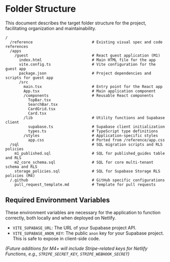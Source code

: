 # Folder Structure

This document describes the target folder structure for the project, facilitating organization and maintainability.

```
/
  /reference                          # Existing visual spec and code references
  /apps
    /guest                            # React guest application (M1)
      index.html                      # Main HTML file for the app
      vite.config.ts                  # Vite configuration for the guest app
      package.json                    # Project dependencies and scripts for guest app
      /src
        main.tsx                      # Entry point for the React app
        App.tsx                       # Main application component
        /components                   # Reusable React components
          TopBar.tsx
          SearchBar.tsx
          CardGrid.tsx
          Card.tsx
        /lib                          # Utility functions and Supabase client
          supabase.ts                 # Supabase client initialization
          types.ts                    # TypeScript type definitions
        /styles                       # Application-specific styles
          app.css                     # Ported from /reference/app.css
  /sql                                # SQL migration scripts and RLS policies
    m1_published.sql                  # SQL for published_guides table and RLS
    m2_core_schema.sql                # SQL for core multi-tenant schema and RLS
    storage_policies.sql              # SQL for Supabase Storage RLS policies (M4)
  /.github                            # GitHub specific configurations
    pull_request_template.md          # Template for pull requests
```

## Required Environment Variables

These environment variables are necessary for the application to function correctly, both locally and when deployed on Netlify.

- `VITE_SUPABASE_URL`: The URL of your Supabase project API.
- `VITE_SUPABASE_ANON_KEY`: The public `anon` key for your Supabase project. This is safe to expose in client-side code.

*(Future additions for M4+ will include Stripe-related keys for Netlify Functions, e.g., `STRIPE_SECRET_KEY`, `STRIPE_WEBHOOK_SECRET`)*

